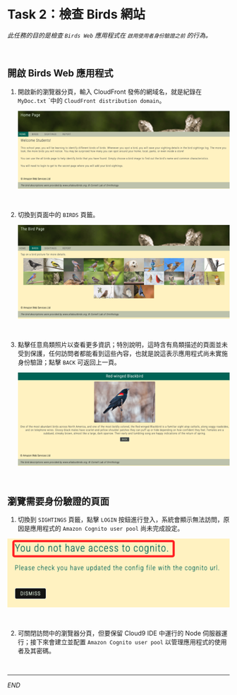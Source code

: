 # Task 2：檢查 Birds 網站

_此任務的目的是檢查 `Birds Web` 應用程式在 `啟用使用者身份驗證之前` 的行為。_

<br>

## 開啟 Birds Web 應用程式

1. 開啟新的瀏覽器分頁，輸入 CloudFront 發佈的網域名，就是紀錄在 `MyDoc.txt` ˋ中的 `CloudFront distribution domain`。

    ![](images/img_07.png)

<br>

2. 切換到頁面中的 `BIRDS` 頁籤。

    ![](images/img_08.png)

<br>

3. 點擊任意鳥類照片以查看更多資訊；特別說明，這時含有鳥類描述的頁面並未受到保護，任何訪問者都能看到這些內容，也就是說這表示應用程式尚未實施身份驗證；點擊 `BACK` 可返回上一頁。

    ![](images/img_09.png)

<br>

## 瀏覽需要身份驗證的頁面

1. 切換到 `SIGHTINGS` 頁籤，點擊 `LOGIN` 按鈕進行登入，系統會顯示無法訪問，原因是應用程式的 `Amazon Cognito user pool` 尚未完成設定。

![](images/img_10.png)

<br>

2. 可關閉訪問中的瀏覽器分頁，但要保留 Cloud9 IDE 中運行的 Node 伺服器運行；接下來會建立並配置 `Amazon Cognito user pool` 以管理應用程式的使用者及其密碼。

<br>

___

_END_